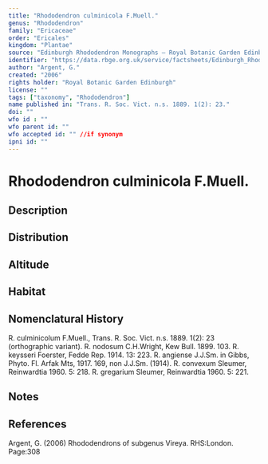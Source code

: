 ```yaml
---
title: "Rhododendron culminicola F.Muell."
genus: "Rhododendron"
family: "Ericaceae"
order: "Ericales"
kingdom: "Plantae"
source: "Edinburgh Rhododendron Monographs – Royal Botanic Garden Edinburgh"
identifier: "https://data.rbge.org.uk/service/factsheets/Edinburgh_Rhododendron_Monographs.xhtml"
author: "Argent, G."
created: "2006"
rights holder: "Royal Botanic Garden Edinburgh"
license: ""
tags: ["taxonomy", "Rhododendron"]
name published in: "Trans. R. Soc. Vict. n.s. 1889. 1(2): 23."
doi: ""
wfo id : ""
wfo parent id: ""
wfo accepted id: "" //if synonym                      
ipni id: ""
---
```


                       

# Rhododendron culminicola F.Muell.

## Description


## Distribution


## Altitude


## Habitat


## Nomenclatural History
R. culminicolum F.Muell., Trans. R. Soc. Vict. n.s. 1889. 1(2): 23 (orthographic variant). R. nodosum C.H.Wright, Kew Bull. 1899. 103. R. keysseri Foerster, Fedde Rep. 1914. 13: 223. R. angiense J.J.Sm. in Gibbs, Phyto. Fl. Arfak Mts, 1917. 169, non J.J.Sm. (1914). R. convexum Sleumer, Reinwardtia 1960. 5: 218. R. gregarium Sleumer, Reinwardtia 1960. 5: 221.
                       
## Notes


## References

Argent, G. (2006) Rhododendrons of subgenus Vireya. RHS:London. Page:308
